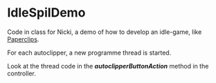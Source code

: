 # IdleSpilDemo

Code in class for Nicki, a demo of how to develop an idle-game, like [Paperclips](https://www.decisionproblem.com/paperclips/index2.html).

For each autoclipper, a new programme thread is started. 

Look at the thread code in the ***autoclipperButtonAction*** method in the controller.
